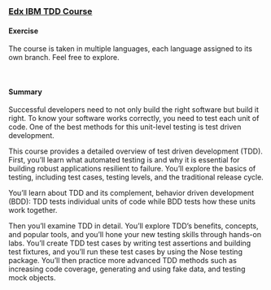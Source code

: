 ### [Edx IBM TDD Course](https://www.edx.org/learn/software-development/ibm-test-and-behavior-driven-development-tdd-bdd?index=product&queryId=b605814505df63a936d38b971f341eff&position=1)

#### Exercise

The course is taken in multiple languages, each language assigned to its own branch. Feel free to explore.

<br />

#### Summary

Successful developers need to not only build the right software but build it right. To know your software works correctly, you need to test each unit of code. One of the best methods for this unit-level testing is test driven development. 

This course provides a detailed overview of test driven development (TDD). First, you’ll learn what automated testing is and why it is essential for building robust applications resilient to failure. You’ll explore the basics of testing, including test cases, testing levels, and the traditional release cycle. 

You’ll learn about TDD and its complement, behavior driven development (BDD): TDD tests individual units of code while BDD tests how these units work together. 

Then you’ll examine TDD in detail. You’ll explore TDD’s benefits, concepts, and popular tools, and you’ll hone your new testing skills through hands-on labs. You’ll create TDD test cases by writing test assertions and building test fixtures, and you’ll run these test cases by using the Nose testing package. You’ll then practice more advanced TDD methods such as increasing code coverage, generating and using fake data, and testing mock objects.

<br />
